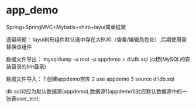 # app_demo
Spring+SpringMVC+Mybatis+shiro+layui简单框架

遗留问题：
layui树形组件默认选中存在大BUG（查看/编辑角色处）,后期使用需替换该组件

数据文件导出：
mysqldump -u root -p appdemo > d:\db.sql (cd到MySQL的安装目录的bin目录)

数据文件导入：
1 创建appdemo空库
2 use appdemo
3 source d:\db.sql

db.sql对应为默认数据源(appdemo),数据源1(appdemo1)对应默认数据源中的一张表user_test;
